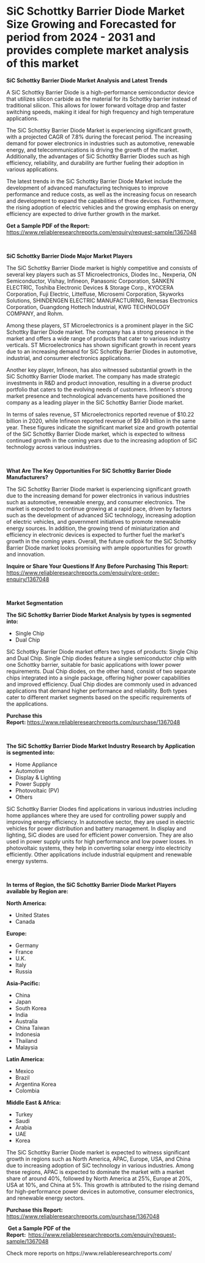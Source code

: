 <p><h1>SiC Schottky Barrier Diode Market Size Growing and Forecasted for period from 2024 - 2031 and provides complete market analysis of this market</h1></p><p><strong>SiC Schottky Barrier Diode Market Analysis and Latest Trends</strong></p>
<p><p>A SiC Schottky Barrier Diode is a high-performance semiconductor device that utilizes silicon carbide as the material for its Schottky barrier instead of traditional silicon. This allows for lower forward voltage drop and faster switching speeds, making it ideal for high frequency and high temperature applications.</p><p>The SiC Schottky Barrier Diode Market is experiencing significant growth, with a projected CAGR of 7.8% during the forecast period. The increasing demand for power electronics in industries such as automotive, renewable energy, and telecommunications is driving the growth of the market. Additionally, the advantages of SiC Schottky Barrier Diodes such as high efficiency, reliability, and durability are further fueling their adoption in various applications.</p><p>The latest trends in the SiC Schottky Barrier Diode Market include the development of advanced manufacturing techniques to improve performance and reduce costs, as well as the increasing focus on research and development to expand the capabilities of these devices. Furthermore, the rising adoption of electric vehicles and the growing emphasis on energy efficiency are expected to drive further growth in the market.</p></p>
<p><strong>Get a Sample PDF of the Report:&nbsp;</strong> <a href="https://www.reliableresearchreports.com/enquiry/request-sample/1367048">https://www.reliableresearchreports.com/enquiry/request-sample/1367048</a></p>
<p>&nbsp;</p>
<p><strong>SiC Schottky Barrier Diode Major Market Players</strong></p>
<p><p>The SiC Schottky Barrier Diode market is highly competitive and consists of several key players such as ST Microelectronics, Diodes Inc., Nexperia, ON Semiconductor, Vishay, Infineon, Panasonic Corporation, SANKEN ELECTRIC, Toshiba Electronic Devices & Storage Corp., KYOCERA Corporation, Fuji Electric, Littelfuse, Microsemi Corporation, Skyworks Solutions, SHINDENGEN ELECTRIC MANUFACTURING, Renesas Electronics Corporation, Guangdong Hottech Industrial, KWG TECHNOLOGY COMPANY, and Rohm.</p><p>Among these players, ST Microelectronics is a prominent player in the SiC Schottky Barrier Diode market. The company has a strong presence in the market and offers a wide range of products that cater to various industry verticals. ST Microelectronics has shown significant growth in recent years due to an increasing demand for SiC Schottky Barrier Diodes in automotive, industrial, and consumer electronics applications.</p><p>Another key player, Infineon, has also witnessed substantial growth in the SiC Schottky Barrier Diode market. The company has made strategic investments in R&D and product innovation, resulting in a diverse product portfolio that caters to the evolving needs of customers. Infineon's strong market presence and technological advancements have positioned the company as a leading player in the SiC Schottky Barrier Diode market.</p><p>In terms of sales revenue, ST Microelectronics reported revenue of $10.22 billion in 2020, while Infineon reported revenue of $9.49 billion in the same year. These figures indicate the significant market size and growth potential of the SiC Schottky Barrier Diode market, which is expected to witness continued growth in the coming years due to the increasing adoption of SiC technology across various industries.</p></p>
<p>&nbsp;</p>
<p><strong>What Are The Key Opportunities For SiC Schottky Barrier Diode Manufacturers?</strong></p>
<p><p>The SiC Schottky Barrier Diode market is experiencing significant growth due to the increasing demand for power electronics in various industries such as automotive, renewable energy, and consumer electronics. The market is expected to continue growing at a rapid pace, driven by factors such as the development of advanced SiC technology, increasing adoption of electric vehicles, and government initiatives to promote renewable energy sources. In addition, the growing trend of miniaturization and efficiency in electronic devices is expected to further fuel the market's growth in the coming years. Overall, the future outlook for the SiC Schottky Barrier Diode market looks promising with ample opportunities for growth and innovation.</p></p>
<p><strong>Inquire or Share Your Questions If Any Before Purchasing This Report:</strong> <a href="https://www.reliableresearchreports.com/enquiry/pre-order-enquiry/1367048">https://www.reliableresearchreports.com/enquiry/pre-order-enquiry/1367048</a></p>
<p>&nbsp;</p>
<p><strong>Market Segmentation</strong></p>
<p><strong>The SiC Schottky Barrier Diode Market Analysis by types is segmented into:</strong></p>
<p><ul><li>Single Chip</li><li>Dual Chip</li></ul></p>
<p><p>SiC Schottky Barrier Diode market offers two types of products: Single Chip and Dual Chip. Single Chip diodes feature a single semiconductor chip with one Schottky barrier, suitable for basic applications with lower power requirements. Dual Chip diodes, on the other hand, consist of two separate chips integrated into a single package, offering higher power capabilities and improved efficiency. Dual Chip diodes are commonly used in advanced applications that demand higher performance and reliability. Both types cater to different market segments based on the specific requirements of the applications.</p></p>
<p><strong>Purchase this Report:&nbsp;</strong><a href="https://www.reliableresearchreports.com/purchase/1367048">https://www.reliableresearchreports.com/purchase/1367048</a></p>
<p>&nbsp;</p>
<p><strong>The SiC Schottky Barrier Diode Market Industry Research by Application is segmented into:</strong></p>
<p><ul><li>Home Appliance</li><li>Automotive</li><li>Display & Lighting</li><li>Power Supply</li><li>Photovoltaic (PV)</li><li>Others</li></ul></p>
<p><p>SiC Schottky Barrier Diodes find applications in various industries including home appliances where they are used for controlling power supply and improving energy efficiency. In automotive sector, they are used in electric vehicles for power distribution and battery management. In display and lighting, SiC diodes are used for efficient power conversion. They are also used in power supply units for high performance and low power losses. In photovoltaic systems, they help in converting solar energy into electricity efficiently. Other applications include industrial equipment and renewable energy systems.</p></p>
<p>&nbsp;</p>
<p><strong>In terms of Region, the SiC Schottky Barrier Diode Market Players available by Region are:</strong></p>
<p>
    <p> <strong> North America: </strong>
        <ul>
            <li>United States</li>
            <li>Canada</li>
        </ul>
        </p> 
    <p> <strong> Europe: </strong>
        <ul>
            <li>Germany</li>
            <li>France</li>
            <li>U.K.</li>
            <li>Italy</li>
            <li>Russia</li>
        </ul>
        </p> 
    <p> <strong> Asia-Pacific: </strong>
        <ul>
            <li>China</li>
            <li>Japan</li>
            <li>South Korea</li>
            <li>India</li>
            <li>Australia</li>
            <li>China Taiwan</li>
            <li>Indonesia</li>
            <li>Thailand</li>
            <li>Malaysia</li>
        </ul>
        </p> 
    <p> <strong> Latin America: </strong>
        <ul>
            <li>Mexico</li>
            <li>Brazil</li>
            <li>Argentina Korea</li>
            <li>Colombia</li>
        </ul>
        </p> 
    <p> <strong> Middle East & Africa: </strong>
        <ul>
            <li>Turkey</li>
            <li>Saudi</li>
            <li>Arabia</li>
            <li>UAE</li>
            <li>Korea</li>
        </ul>
    </p>
    </p>
<p><p>The SiC Schottky Barrier Diode market is expected to witness significant growth in regions such as North America, APAC, Europe, USA, and China due to increasing adoption of SiC technology in various industries. Among these regions, APAC is expected to dominate the market with a market share of around 40%, followed by North America at 25%, Europe at 20%, USA at 10%, and China at 5%. This growth is attributed to the rising demand for high-performance power devices in automotive, consumer electronics, and renewable energy sectors.</p></p>
<p><strong>Purchase this Report: </strong><a href="https://www.reliableresearchreports.com/purchase/1367048">https://www.reliableresearchreports.com/purchase/1367048</a></p>
<p>&nbsp;<strong>Get a Sample PDF of the Report:&nbsp;&nbsp;</strong><a href="https://www.reliableresearchreports.com/enquiry/request-sample/1367048">https://www.reliableresearchreports.com/enquiry/request-sample/1367048</a></p>
<p><strong></strong></p>
<p>Check more reports on https://www.reliableresearchreports.com/</p>